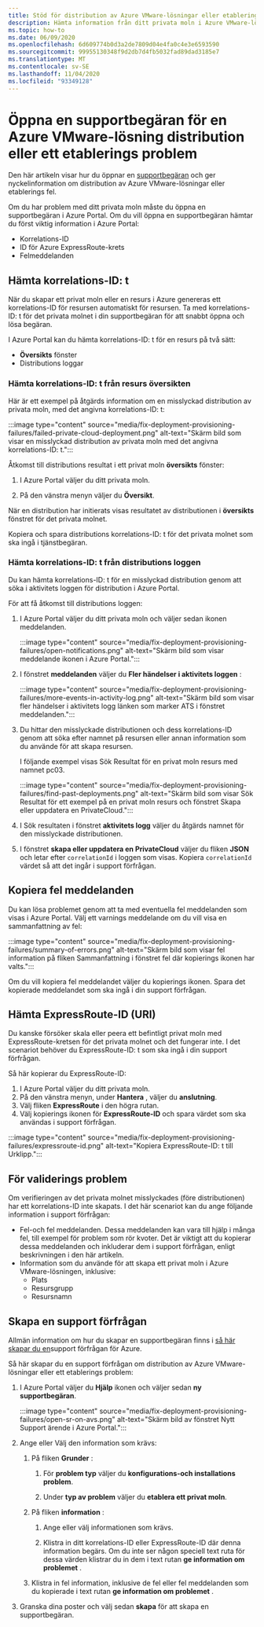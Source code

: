 ```yaml
---
title: Stöd för distribution av Azure VMware-lösningar eller etablerings problem
description: Hämta information från ditt privata moln i Azure VMware-lösningen för att skicka en tjänstbegäran om distribution av en Azure VMware-lösning eller ett etablerings problem.
ms.topic: how-to
ms.date: 06/09/2020
ms.openlocfilehash: 6d609774b0d3a2de7809d04e4fa0c4e3e6593590
ms.sourcegitcommit: 99955130348f9d2db7d4fb5032fad89dad3185e7
ms.translationtype: MT
ms.contentlocale: sv-SE
ms.lasthandoff: 11/04/2020
ms.locfileid: "93349128"
---
```

# <a name="open-a-support-request-for-an-azure-vmware-solution-deployment-or-provisioning-failure"></a>Öppna en supportbegäran för en Azure VMware-lösning distribution eller ett etablerings problem

Den här artikeln visar hur du öppnar en [supportbegäran](https://rc.portal.azure.com/#create/Microsoft.Support) och ger nyckelinformation om distribution av Azure VMware-lösningar eller etablerings fel. 

Om du har problem med ditt privata moln måste du öppna en supportbegäran i Azure Portal. Om du vill öppna en supportbegäran hämtar du först viktig information i Azure Portal:

- Korrelations-ID
- ID för Azure ExpressRoute-krets
- Felmeddelanden

## <a name="get-the-correlation-id"></a>Hämta korrelations-ID: t
 
När du skapar ett privat moln eller en resurs i Azure genereras ett korrelations-ID för resursen automatiskt för resursen. Ta med korrelations-ID: t för det privata molnet i din supportbegäran för att snabbt öppna och lösa begäran.

I Azure Portal kan du hämta korrelations-ID: t för en resurs på två sätt:

* **Översikts** fönster
* Distributions loggar
 
 ### <a name="get-the-correlation-id-from-the-resource-overview"></a>Hämta korrelations-ID: t från resurs översikten

Här är ett exempel på åtgärds information om en misslyckad distribution av privata moln, med det angivna korrelations-ID: t:

:::image type="content" source="media/fix-deployment-provisioning-failures/failed-private-cloud-deployment.png" alt-text="Skärm bild som visar en misslyckad distribution av privata moln med det angivna korrelations-ID: t.":::

Åtkomst till distributions resultat i ett privat moln **översikts** fönster:

1. I Azure Portal väljer du ditt privata moln.

1. På den vänstra menyn väljer du **Översikt**.

När en distribution har initierats visas resultatet av distributionen i **översikts** fönstret för det privata molnet.

Kopiera och spara distributions korrelations-ID: t för det privata molnet som ska ingå i tjänstbegäran.

### <a name="get-the-correlation-id-from-the-deployment-log"></a>Hämta korrelations-ID: t från distributions loggen

Du kan hämta korrelations-ID: t för en misslyckad distribution genom att söka i aktivitets loggen för distribution i Azure Portal.

För att få åtkomst till distributions loggen:

1. I Azure Portal väljer du ditt privata moln och väljer sedan ikonen meddelanden.

   :::image type="content" source="media/fix-deployment-provisioning-failures/open-notifications.png" alt-text="Skärm bild som visar meddelande ikonen i Azure Portal.":::

1. I fönstret **meddelanden** väljer du **Fler händelser i aktivitets loggen** :

    :::image type="content" source="media/fix-deployment-provisioning-failures/more-events-in-activity-log.png" alt-text="Skärm bild som visar fler händelser i aktivitets logg länken som marker ATS i fönstret meddelanden.":::

1. Du hittar den misslyckade distributionen och dess korrelations-ID genom att söka efter namnet på resursen eller annan information som du använde för att skapa resursen. 

    I följande exempel visas Sök Resultat för en privat moln resurs med namnet pc03.
 
    :::image type="content" source="media/fix-deployment-provisioning-failures/find-past-deployments.png" alt-text="Skärm bild som visar Sök Resultat för ett exempel på en privat moln resurs och fönstret Skapa eller uppdatera en PrivateCloud.":::
 
1. I Sök resultaten i fönstret **aktivitets logg** väljer du åtgärds namnet för den misslyckade distributionen.

1. I fönstret **skapa eller uppdatera en PrivateCloud** väljer du fliken **JSON** och letar efter `correlationId` i loggen som visas. Kopiera `correlationId` värdet så att det ingår i support förfrågan. 
 
## <a name="copy-error-messages"></a>Kopiera fel meddelanden

Du kan lösa problemet genom att ta med eventuella fel meddelanden som visas i Azure Portal. Välj ett varnings meddelande om du vill visa en sammanfattning av fel:
 
:::image type="content" source="media/fix-deployment-provisioning-failures/summary-of-errors.png" alt-text="Skärm bild som visar fel information på fliken Sammanfattning i fönstret fel där kopierings ikonen har valts.":::

Om du vill kopiera fel meddelandet väljer du kopierings ikonen. Spara det kopierade meddelandet som ska ingå i din support förfrågan.
 
## <a name="get-the-expressroute-id-uri"></a>Hämta ExpressRoute-ID (URI)
 
Du kanske försöker skala eller peera ett befintligt privat moln med ExpressRoute-kretsen för det privata molnet och det fungerar inte. I det scenariot behöver du ExpressRoute-ID: t som ska ingå i din support förfrågan.

Så här kopierar du ExpressRoute-ID:

1. I Azure Portal väljer du ditt privata moln.
1. På den vänstra menyn, under **Hantera** , väljer du **anslutning**. 
1. Välj fliken **ExpressRoute** i den högra rutan.
1. Välj kopierings ikonen för **ExpressRoute-ID** och spara värdet som ska användas i support förfrågan.
 
:::image type="content" source="media/fix-deployment-provisioning-failures/expressroute-id.png" alt-text="Kopiera ExpressRoute-ID: t till Urklipp."::: 
 
## <a name="pre-validation-failures"></a>För validerings problem

Om verifieringen av det privata molnet misslyckades (före distributionen) har ett korrelations-ID inte skapats. I det här scenariot kan du ange följande information i support förfrågan:

- Fel-och fel meddelanden. Dessa meddelanden kan vara till hjälp i många fel, till exempel för problem som rör kvoter. Det är viktigt att du kopierar dessa meddelanden och inkluderar dem i support förfrågan, enligt beskrivningen i den här artikeln.
- Information som du använde för att skapa ett privat moln i Azure VMware-lösningen, inklusive:
  - Plats
  - Resursgrupp
  - Resursnamn

## <a name="create-your-support-request"></a>Skapa en support förfrågan

Allmän information om hur du skapar en supportbegäran finns i [så här skapar du en](../azure-portal/supportability/how-to-create-azure-support-request.md)support förfrågan för Azure. 

Så här skapar du en support förfrågan om distribution av Azure VMware-lösningar eller ett etablerings problem:

1. I Azure Portal väljer du **Hjälp** ikonen och väljer sedan **ny supportbegäran**.

    :::image type="content" source="media/fix-deployment-provisioning-failures/open-sr-on-avs.png" alt-text="Skärm bild av fönstret Nytt Support ärende i Azure Portal.":::

1. Ange eller Välj den information som krävs:

   1. På fliken **Grunder** :

      1. För **problem typ** väljer du **konfigurations-och installations problem**.

      1. Under **typ av problem** väljer du **etablera ett privat moln**.

   1. På fliken **information** :

      1. Ange eller välj informationen som krävs.

      1. Klistra in ditt korrelations-ID eller ExpressRoute-ID där denna information begärs. Om du inte ser någon speciell text ruta för dessa värden klistrar du in dem i text rutan **ge information om problemet** .

    1. Klistra in fel information, inklusive de fel eller fel meddelanden som du kopierade i text rutan **ge information om problemet** .

1. Granska dina poster och välj sedan **skapa** för att skapa en supportbegäran.
